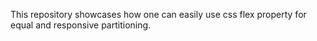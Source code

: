 This repository showcases how one can easily use css flex property for equal and responsive partitioning. 
